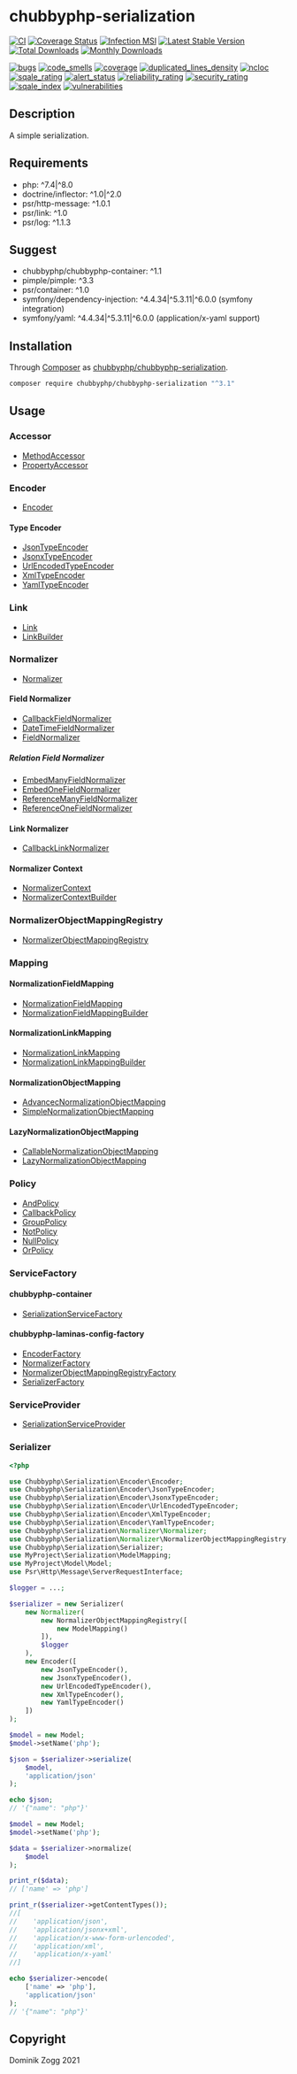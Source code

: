 # chubbyphp-serialization

[![CI](https://github.com/chubbyphp/chubbyphp-serialization/workflows/CI/badge.svg?branch=master)](https://github.com/chubbyphp/chubbyphp-serialization/actions?query=workflow%3ACI)
[![Coverage Status](https://coveralls.io/repos/github/chubbyphp/chubbyphp-serialization/badge.svg?branch=master)](https://coveralls.io/github/chubbyphp/chubbyphp-serialization?branch=master)
[![Infection MSI](https://badge.stryker-mutator.io/github.com/chubbyphp/chubbyphp-serialization/master)](https://dashboard.stryker-mutator.io/reports/github.com/chubbyphp/chubbyphp-serialization/master)
[![Latest Stable Version](https://poser.pugx.org/chubbyphp/chubbyphp-serialization/v/stable.png)](https://packagist.org/packages/chubbyphp/chubbyphp-serialization)
[![Total Downloads](https://poser.pugx.org/chubbyphp/chubbyphp-serialization/downloads.png)](https://packagist.org/packages/chubbyphp/chubbyphp-serialization)
[![Monthly Downloads](https://poser.pugx.org/chubbyphp/chubbyphp-serialization/d/monthly)](https://packagist.org/packages/chubbyphp/chubbyphp-serialization)

[![bugs](https://sonarcloud.io/api/project_badges/measure?project=chubbyphp_chubbyphp-serialization&metric=bugs)](https://sonarcloud.io/dashboard?id=chubbyphp_chubbyphp-serialization)
[![code_smells](https://sonarcloud.io/api/project_badges/measure?project=chubbyphp_chubbyphp-serialization&metric=code_smells)](https://sonarcloud.io/dashboard?id=chubbyphp_chubbyphp-serialization)
[![coverage](https://sonarcloud.io/api/project_badges/measure?project=chubbyphp_chubbyphp-serialization&metric=coverage)](https://sonarcloud.io/dashboard?id=chubbyphp_chubbyphp-serialization)
[![duplicated_lines_density](https://sonarcloud.io/api/project_badges/measure?project=chubbyphp_chubbyphp-serialization&metric=duplicated_lines_density)](https://sonarcloud.io/dashboard?id=chubbyphp_chubbyphp-serialization)
[![ncloc](https://sonarcloud.io/api/project_badges/measure?project=chubbyphp_chubbyphp-serialization&metric=ncloc)](https://sonarcloud.io/dashboard?id=chubbyphp_chubbyphp-serialization)
[![sqale_rating](https://sonarcloud.io/api/project_badges/measure?project=chubbyphp_chubbyphp-serialization&metric=sqale_rating)](https://sonarcloud.io/dashboard?id=chubbyphp_chubbyphp-serialization)
[![alert_status](https://sonarcloud.io/api/project_badges/measure?project=chubbyphp_chubbyphp-serialization&metric=alert_status)](https://sonarcloud.io/dashboard?id=chubbyphp_chubbyphp-serialization)
[![reliability_rating](https://sonarcloud.io/api/project_badges/measure?project=chubbyphp_chubbyphp-serialization&metric=reliability_rating)](https://sonarcloud.io/dashboard?id=chubbyphp_chubbyphp-serialization)
[![security_rating](https://sonarcloud.io/api/project_badges/measure?project=chubbyphp_chubbyphp-serialization&metric=security_rating)](https://sonarcloud.io/dashboard?id=chubbyphp_chubbyphp-serialization)
[![sqale_index](https://sonarcloud.io/api/project_badges/measure?project=chubbyphp_chubbyphp-serialization&metric=sqale_index)](https://sonarcloud.io/dashboard?id=chubbyphp_chubbyphp-serialization)
[![vulnerabilities](https://sonarcloud.io/api/project_badges/measure?project=chubbyphp_chubbyphp-serialization&metric=vulnerabilities)](https://sonarcloud.io/dashboard?id=chubbyphp_chubbyphp-serialization)


## Description

A simple serialization.

## Requirements

 * php: ^7.4|^8.0
 * doctrine/inflector: ^1.0|^2.0
 * psr/http-message: ^1.0.1
 * psr/link: ^1.0
 * psr/log: ^1.1.3

## Suggest

 * chubbyphp/chubbyphp-container: ^1.1
 * pimple/pimple: ^3.3
 * psr/container: ^1.0
 * symfony/dependency-injection: ^4.4.34|^5.3.11|^6.0.0 (symfony integration)
 * symfony/yaml: ^4.4.34|^5.3.11|^6.0.0 (application/x-yaml support)

## Installation

Through [Composer](http://getcomposer.org) as [chubbyphp/chubbyphp-serialization][1].

```sh
composer require chubbyphp/chubbyphp-serialization "^3.1"
```

## Usage

### Accessor

 * [MethodAccessor][2]
 * [PropertyAccessor][3]

### Encoder

 * [Encoder][4]

#### Type Encoder

 * [JsonTypeEncoder][5]
 * [JsonxTypeEncoder][6]
 * [UrlEncodedTypeEncoder][7]
 * [XmlTypeEncoder][8]
 * [YamlTypeEncoder][9]

### Link

 * [Link][10]
 * [LinkBuilder][11]

### Normalizer

 * [Normalizer][12]

#### Field Normalizer

 * [CallbackFieldNormalizer][13]
 * [DateTimeFieldNormalizer][14]
 * [FieldNormalizer][15]

##### Relation Field Normalizer

 * [EmbedManyFieldNormalizer][16]
 * [EmbedOneFieldNormalizer][17]
 * [ReferenceManyFieldNormalizer][18]
 * [ReferenceOneFieldNormalizer][19]

#### Link Normalizer

 * [CallbackLinkNormalizer][20]

#### Normalizer Context

 * [NormalizerContext][21]
 * [NormalizerContextBuilder][22]

### NormalizerObjectMappingRegistry

* [NormalizerObjectMappingRegistry][23]

### Mapping

#### NormalizationFieldMapping

 * [NormalizationFieldMapping][24]
 * [NormalizationFieldMappingBuilder][25]

#### NormalizationLinkMapping

 * [NormalizationLinkMapping][26]
 * [NormalizationLinkMappingBuilder][27]

#### NormalizationObjectMapping

 * [AdvancecNormalizationObjectMapping][28]
 * [SimpleNormalizationObjectMapping][29]

#### LazyNormalizationObjectMapping

 * [CallableNormalizationObjectMapping][30]
 * [LazyNormalizationObjectMapping][31]

### Policy

* [AndPolicy][32]
* [CallbackPolicy][33]
* [GroupPolicy][34]
* [NotPolicy][35]
* [NullPolicy][36]
* [OrPolicy][37]

### ServiceFactory

#### chubbyphp-container

 * [SerializationServiceFactory][38]

#### chubbyphp-laminas-config-factory

 * [EncoderFactory][40]
 * [NormalizerFactory][41]
 * [NormalizerObjectMappingRegistryFactory][42]
 * [SerializerFactory][43]

### ServiceProvider

* [SerializationServiceProvider][39]

### Serializer

```php
<?php

use Chubbyphp\Serialization\Encoder\Encoder;
use Chubbyphp\Serialization\Encoder\JsonTypeEncoder;
use Chubbyphp\Serialization\Encoder\JsonxTypeEncoder;
use Chubbyphp\Serialization\Encoder\UrlEncodedTypeEncoder;
use Chubbyphp\Serialization\Encoder\XmlTypeEncoder;
use Chubbyphp\Serialization\Encoder\YamlTypeEncoder;
use Chubbyphp\Serialization\Normalizer\Normalizer;
use Chubbyphp\Serialization\Normalizer\NormalizerObjectMappingRegistry;
use Chubbyphp\Serialization\Serializer;
use MyProject\Serialization\ModelMapping;
use MyProject\Model\Model;
use Psr\Http\Message\ServerRequestInterface;

$logger = ...;

$serializer = new Serializer(
    new Normalizer(
        new NormalizerObjectMappingRegistry([
            new ModelMapping()
        ]),
        $logger
    ),
    new Encoder([
        new JsonTypeEncoder(),
        new JsonxTypeEncoder(),
        new UrlEncodedTypeEncoder(),
        new XmlTypeEncoder(),
        new YamlTypeEncoder()
    ])
);

$model = new Model;
$model->setName('php');

$json = $serializer->serialize(
    $model,
    'application/json'
);

echo $json;
// '{"name": "php"}'

$model = new Model;
$model->setName('php');

$data = $serializer->normalize(
    $model
);

print_r($data);
// ['name' => 'php']

print_r($serializer->getContentTypes());
//[
//    'application/json',
//    'application/jsonx+xml',
//    'application/x-www-form-urlencoded',
//    'application/xml',
//    'application/x-yaml'
//]

echo $serializer->encode(
    ['name' => 'php'],
    'application/json'
);
// '{"name": "php"}'
```

## Copyright

Dominik Zogg 2021


[1]: https://packagist.org/packages/chubbyphp/chubbyphp-serialization

[2]: doc/Accessor/MethodAccessor.md
[3]: doc/Accessor/PropertyAccessor.md

[4]: doc/Encoder/Encoder.md

[5]: doc/Encoder/JsonTypeEncoder.md
[6]: doc/Encoder/JsonxTypeEncoder.md
[7]: doc/Encoder/UrlEncodedTypeEncoder.md
[8]: doc/Encoder/XmlTypeEncoder.md
[9]: doc/Encoder/YamlTypeEncoder.md

[10]: doc/Link/Link.md
[11]: doc/Link/LinkBuilder.md

[12]: doc/Normalizer/Normalizer.md

[13]: doc/Normalizer/CallbackFieldNormalizer.md
[14]: doc/Normalizer/DateTimeFieldNormalizer.md
[15]: doc/Normalizer/FieldNormalizer.md

[16]: doc/Normalizer/Relation/EmbedManyFieldNormalizer.md
[17]: doc/Normalizer/Relation/EmbedOneFieldNormalizer.md
[18]: doc/Normalizer/Relation/ReferenceManyFieldNormalizer.md
[19]: doc/Normalizer/Relation/ReferenceOneFieldNormalizer.md

[20]: doc/Normalizer/CallbackLinkNormalizer.md

[21]: doc/Normalizer/NormalizerContext.md
[22]: doc/Normalizer/NormalizerContextBuilder.md

[23]: doc/Normalizer/NormalizerObjectMappingRegistry.md

[24]: doc/Mapping/NormalizationFieldMapping.md
[25]: doc/Mapping/NormalizationFieldMappingBuilder.md

[26]: doc/Mapping/NormalizationLinkMapping.md
[27]: doc/Mapping/NormalizationLinkMappingBuilder.md

[28]: doc/Mapping/AdvancedNormalizationObjectMapping.md
[29]: doc/Mapping/SimpleNormalizationObjectMapping.md

[30]: doc/Mapping/CallableNormalizationObjectMapping.md
[31]: doc/Mapping/LazyNormalizationObjectMapping.md

[32]: doc/Policy/AndPolicy.md
[33]: doc/Policy/CallbackPolicy.md
[34]: doc/Policy/GroupPolicy.md
[35]: doc/Policy/NotPolicy.md
[36]: doc/Policy/NullPolicy.md
[37]: doc/Policy/OrPolicy.md

[38]: doc/ServiceFactory/SerializationServiceFactory.md

[39]: doc/ServiceProvider/SerializationServiceProvider.md

[40]: doc/ServiceFactory/EncoderFactory.md
[41]: doc/ServiceFactory/NormalizerFactory.md
[42]: doc/ServiceFactory/NormalizerObjectMappingRegistryFactory.md
[43]: doc/ServiceFactory/SerializerFactory.md
